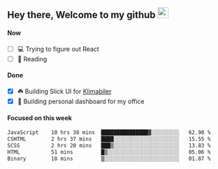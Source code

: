 ## Hey there, Welcome to my github <img src="https://media.giphy.com/media/hvRJCLFzcasrR4ia7z/giphy.gif" width="25px">

#### Now
- [ ] 💻 Trying to figure out React
- [ ] 📕 Reading

#### Done
- [x] ☘️ Building Slick UI for [Klimabiler](https://klimabiler.dk)
- [x] 🚀 Building personal dashboard for my office
 
 #### Focused on this week
<!--START_SECTION:waka-->

```txt
JavaScript    10 hrs 38 mins  ███████████████▓░░░░░░░░░   62.90 %
CSHTML        2 hrs 37 mins   ████░░░░░░░░░░░░░░░░░░░░░   15.55 %
SCSS          2 hrs 20 mins   ███▒░░░░░░░░░░░░░░░░░░░░░   13.83 %
HTML          51 mins         █▒░░░░░░░░░░░░░░░░░░░░░░░   05.06 %
Binary        18 mins         ▒░░░░░░░░░░░░░░░░░░░░░░░░   01.87 %
```

<!--END_SECTION:waka-->

